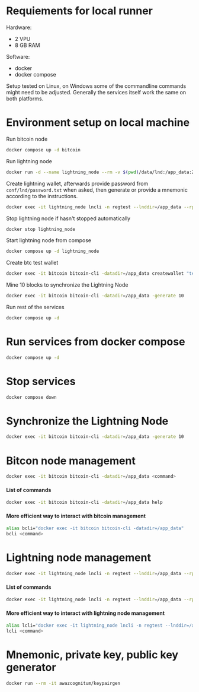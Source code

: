 # Requiements for local runner

Hardware:

- 2 VPU
- 8 GB RAM

Software:

- docker
- docker compose

Setup tested on Linux, on Windows some of the commandline commands might need to be adjusted. Generally the services itself work the same on both platforms.

# Environment setup on local machine

Run bitcoin node

```bash
docker compose up -d bitcoin
```

Run lightning node

```bash
docker run -d --name lightning_node --rm -v $(pwd)/data/lnd:/app_data:Z -v $(pwd)/conf/lnd/lnd.conf:/app_data/lnd.conf:ro lightninglabs/lnd:v0.18.3-beta lnd --lnddir=/app_data
```

Create lightning wallet, afterwards provide password from `conf/lnd/password.txt` when asked, then generate or provide a mnemonic according to the instructions.

```bash
docker exec -it lightning_node lncli -n regtest --lnddir=/app_data --rpcserver=localhost:11009 create
```

Stop lightning node if hasn't stopped automatically

```bash
docker stop lightning_node
```

Start lightning node from compose

```bash
docker compose up -d lightning_node
```


Create btc test wallet

```bash
docker exec -it bitcoin bitcoin-cli -datadir=/app_data createwallet "testwallet"
```


Mine 10 blocks to synchronize the Lightning Node

```bash
docker exec -it bitcoin bitcoin-cli -datadir=/app_data -generate 10
```


Run rest of the services

```bash
docker compose up -d
```


# Run services from docker compose

```bash
docker compose up -d
```

# Stop services

```bash
docker compose down
```

# Synchronize the Lightning Node

```bash
docker exec -it bitcoin bitcoin-cli -datadir=/app_data -generate 10
```

# Bitcon node management

```bash
docker exec -it bitcoin bitcoin-cli -datadir=/app_data <command>
```

#### List of commands

```bash
docker exec -it bitcoin bitcoin-cli -datadir=/app_data help
```

#### More efficient way to interact with bitcoin management

```bash
alias bcli="docker exec -it bitcoin bitcoin-cli -datadir=/app_data"
bcli <command>
```


# Lightning node management

```bash
docker exec -it lightning_node lncli -n regtest --lnddir=/app_data --rpcserver=localhost:11009 <command>
```

#### List of commands

```bash
docker exec -it lightning_node lncli -n regtest --lnddir=/app_data --rpcserver=localhost:11009 help
```

#### More efficient way to interact with lightning node management

```bash
alias lcli="docker exec -it lightning_node lncli -n regtest --lnddir=/app_data --rpcserver=localhost:11009"
lcli <command>
```

# Mnemonic, private key, public key generator

```bash
docker run --rm -it awazcognitum/keypairgen
```
